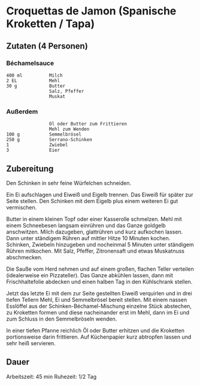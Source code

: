 # Croquettas de Jamon (Spanische Kroketten / Tapa)

## Zutaten (4 Personen)
### Béchamelsauce
    400 ml          Milch
    2 EL            Mehl
    30 g            Butter
                    Salz, Pfeffer
                    Muskat

### Außerdem
                    Öl oder Butter zum Frittieren
                    Mehl zum Wenden
    100 g           Semmelbrösel
    250 g           Serrano-Schinken
    1               Zwiebel
    3               Eier

## Zubereitung
Den Schinken in sehr feine Würfelchen schneiden.

Ein Ei aufschlagen und Eiweiß und Eigelb trennen. Das Eiweiß für später zur Seite stellen. Den Schinken mit dem Eigelb plus einem weiteren Ei gut vermischen.

Butter in einem kleinen Topf oder einer Kasserolle schmelzen. Mehl mit einem Schneebesen langsam einrühren und das Ganze goldgelb anschwitzen. Milch dazugeben, glattrühren und kurz aufkochen lassen. Dann unter ständigem Rühren auf mittler Hitze 10 Minuten kochen. Schinken, Zwiebeln hinzugeben und nocheinmal 5 Minuten unter ständigem Rühren mitkochen. Mit Salz, Pfeffer, Zitronensaft und etwas Muskatnuss abschmecken.

Die Sauße vom Herd nehmen und auf einem großen, flachen Teller verteilen (idealerweise ein Pizzateller). Das Ganze abkühlen lassen, dann mit Frischhaltefolie abdecken und einen halben Tag in den Kühlschrank stellen. 

Jetzt das letzte Ei mit dem zur Seite gestellten Eiweiß verquirlen und in drei tiefen Tellern Mehl, Ei und Semmelbrösel bereit stellen. Mit einem nassen Esslöffel aus der Schinken-Béchamel-Mischung einzelne Stück abstechen, zu Kroketten formen und diese nacheinander erst im Mehl, dann im Ei und zum Schluss in den Semmelbröseln wenden.

In einer tiefen Pfanne reichlich Öl oder Butter erhitzen und die Kroketten portionsweise darin frittieren. Auf Küchenpapier kurz abtropfen lassen und sehr heiß servieren.

## Dauer
Arbeitszeit: 45 min
Ruhezeit: 1/2 Tag

